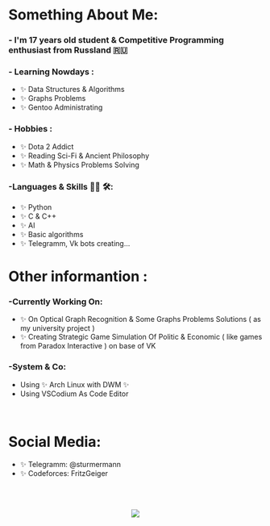 # Something About Me:

### - I'm 17 years old student & Competitive Programming enthusiast from Russland 🇷🇺 

### - Learning Nowdays :
- ✨ Data Structures & Algorithms
- ✨ Graphs Problems
- ✨ Gentoo Administrating 

### - Hobbies : 
- ✨ Dota 2 Addict
- ✨ Reading Sci-Fi & Ancient Philosophy
- ✨ Math & Physics Problems Solving

### -Languages & Skills 👨‍💻 🛠:
- ✨ Python 
- ✨ C & C++
- ✨ AI
- ✨ Basic algorithms
- ✨ Telegramm, Vk bots creating...

# Other informantion :
### -Currently Working On:
- ✨ On Optical Graph Recognition & Some Graphs Problems Solutions ( as my university project )
- ✨ Creating Strategic Game Simulation Of Politic & Economic ( like games from Paradox Interactive ) on base of VK
### -System & Co:
- Using ✨ Arch Linux  with DWM ✨ 
- Using VSCodium As Code Editor

</br>

# Social Media:
- ✨ Telegramm: @sturmermann
- ✨ Codeforces: FritzGeiger

</br>
</br>

<p align="center" >  
  <a href="https://github.com/anuraghazra/github-readme-stats"> 
<img  src="https://github-readme-stats.vercel.app/api?username=sturmermann&&show_icons=true&theme=radical"/>
  </a>
 </p>
